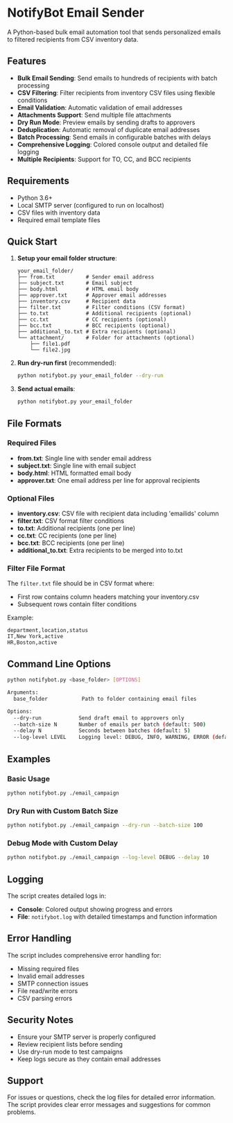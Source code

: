 # NotifyBot Email Sender

A Python-based bulk email automation tool that sends personalized emails to filtered recipients from CSV inventory data.

## Features

- **Bulk Email Sending**: Send emails to hundreds of recipients with batch processing
- **CSV Filtering**: Filter recipients from inventory CSV files using flexible conditions
- **Email Validation**: Automatic validation of email addresses
- **Attachments Support**: Send multiple file attachments
- **Dry Run Mode**: Preview emails by sending drafts to approvers
- **Deduplication**: Automatic removal of duplicate email addresses
- **Batch Processing**: Send emails in configurable batches with delays
- **Comprehensive Logging**: Colored console output and detailed file logging
- **Multiple Recipients**: Support for TO, CC, and BCC recipients

## Requirements

- Python 3.6+
- Local SMTP server (configured to run on localhost)
- CSV files with inventory data
- Required email template files

## Quick Start

1. **Setup your email folder structure**:
   ```
   your_email_folder/
   ├── from.txt          # Sender email address
   ├── subject.txt       # Email subject
   ├── body.html         # HTML email body
   ├── approver.txt      # Approver email addresses
   ├── inventory.csv     # Recipient data
   ├── filter.txt        # Filter conditions (CSV format)
   ├── to.txt            # Additional recipients (optional)
   ├── cc.txt            # CC recipients (optional)
   ├── bcc.txt           # BCC recipients (optional)
   ├── additional_to.txt # Extra recipients (optional)
   └── attachment/       # Folder for attachments (optional)
       ├── file1.pdf
       └── file2.jpg
   ```

2. **Run dry-run first** (recommended):
   ```bash
   python notifybot.py your_email_folder --dry-run
   ```

3. **Send actual emails**:
   ```bash
   python notifybot.py your_email_folder
   ```

## File Formats

### Required Files

- **from.txt**: Single line with sender email address
- **subject.txt**: Single line with email subject
- **body.html**: HTML formatted email body
- **approver.txt**: One email address per line for approval recipients

### Optional Files

- **inventory.csv**: CSV file with recipient data including 'emailids' column
- **filter.txt**: CSV format filter conditions
- **to.txt**: Additional recipients (one per line)
- **cc.txt**: CC recipients (one per line)
- **bcc.txt**: BCC recipients (one per line)
- **additional_to.txt**: Extra recipients to be merged into to.txt

### Filter File Format

The `filter.txt` file should be in CSV format where:
- First row contains column headers matching your inventory.csv
- Subsequent rows contain filter conditions

Example:
```csv
department,location,status
IT,New York,active
HR,Boston,active
```

## Command Line Options

```bash
python notifybot.py <base_folder> [OPTIONS]

Arguments:
  base_folder           Path to folder containing email files

Options:
  --dry-run            Send draft email to approvers only
  --batch-size N       Number of emails per batch (default: 500)
  --delay N            Seconds between batches (default: 5)
  --log-level LEVEL    Logging level: DEBUG, INFO, WARNING, ERROR (default: INFO)
```

## Examples

### Basic Usage
```bash
python notifybot.py ./email_campaign
```

### Dry Run with Custom Batch Size
```bash
python notifybot.py ./email_campaign --dry-run --batch-size 100
```

### Debug Mode with Custom Delay
```bash
python notifybot.py ./email_campaign --log-level DEBUG --delay 10
```

## Logging

The script creates detailed logs in:
- **Console**: Colored output showing progress and errors
- **File**: `notifybot.log` with detailed timestamps and function information

## Error Handling

The script includes comprehensive error handling for:
- Missing required files
- Invalid email addresses
- SMTP connection issues
- File read/write errors
- CSV parsing errors

## Security Notes

- Ensure your SMTP server is properly configured
- Review recipient lists before sending
- Use dry-run mode to test campaigns
- Keep logs secure as they contain email addresses

## Support

For issues or questions, check the log files for detailed error information. The script provides clear error messages and suggestions for common problems.
